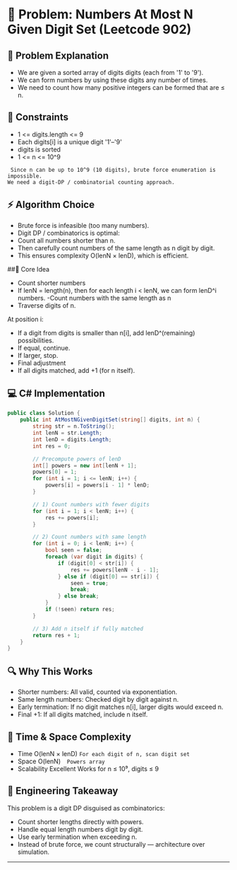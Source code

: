 # 🔺 Problem: Numbers At Most N Given Digit Set (Leetcode 902)
## 📜 Problem Explanation
- We are given a sorted array of digits digits (each from '1' to '9'). 
- We can form numbers by using these digits any number of times. 
- We need to count how many positive integers can be formed that are ≤ n.

## 📏 Constraints
- 1 <= digits.length <= 9
- Each digits[i] is a unique digit '1'–'9'
- digits is sorted
- 1 <= n <= 10^9
```
 Since n can be up to 10^9 (10 digits), brute force enumeration is impossible.
We need a digit-DP / combinatorial counting approach.
```
## ⚡️ Algorithm Choice

- Brute force is infeasible (too many numbers).
- Digit DP / combinatorics is optimal:
- Count all numbers shorter than n.
- Then carefully count numbers of the same length as n digit by digit.
- This ensures complexity O(lenN × lenD), which is efficient.

##🧠 Core Idea

- Count shorter numbers
- If lenN = length(n), then for each length i < lenN, we can form lenD^i numbers.
-Count numbers with the same length as n
- Traverse digits of n.

At position i:

- If a digit from digits is smaller than n[i], add lenD^(remaining) possibilities.
- If equal, continue.
- If larger, stop.
- Final adjustment
- If all digits matched, add +1 (for n itself).

## 💻 C# Implementation
```csharp
public class Solution {
    public int AtMostNGivenDigitSet(string[] digits, int n) {
        string str = n.ToString();
        int lenN = str.Length;
        int lenD = digits.Length;
        int res = 0;

        // Precompute powers of lenD
        int[] powers = new int[lenN + 1];
        powers[0] = 1;
        for (int i = 1; i <= lenN; i++) {
            powers[i] = powers[i - 1] * lenD;
        }

        // 1) Count numbers with fewer digits
        for (int i = 1; i < lenN; i++) {
            res += powers[i];
        }

        // 2) Count numbers with same length
        for (int i = 0; i < lenN; i++) {
            bool seen = false;
            foreach (var digit in digits) {
                if (digit[0] < str[i]) {
                    res += powers[lenN - i - 1];
                } else if (digit[0] == str[i]) {
                    seen = true;
                    break;
                } else break;
            }
            if (!seen) return res;
        }

        // 3) Add n itself if fully matched
        return res + 1;
    }
}
```

## 🔍 Why This Works 

- Shorter numbers: All valid, counted via exponentiation.
- Same length numbers: Checked digit by digit against n.
- Early termination: If no digit matches n[i], larger digits would exceed n.
- Final +1: If all digits matched, include n itself.

## 🧮 Time & Space Complexity

- Time	O(lenN × lenD)	```For each digit of n, scan digit set```
- Space	O(lenN)```	Powers array```
- Scalability	Excellent	Works for n ≤ 10⁹, digits ≤ 9

## 🧠 Engineering Takeaway 
This problem is a digit DP disguised as combinatorics:

- Count shorter lengths directly with powers.
- Handle equal length numbers digit by digit.
- Use early termination when exceeding n.
- Instead of brute force, we count structurally — architecture over simulation.





---
